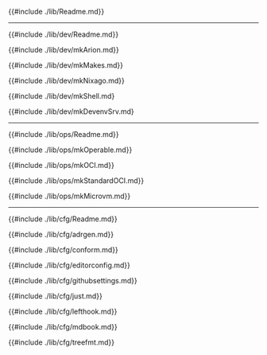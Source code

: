 <div class="sidetoc"><nav class="pagetoc"></nav></div>

{{#include ./lib/Readme.md}}

---

{{#include ./lib/dev/Readme.md}}

{{#include ./lib/dev/mkArion.md}}

{{#include ./lib/dev/mkMakes.md}}

{{#include ./lib/dev/mkNixago.md}}

{{#include ./lib/dev/mkShell.md}

{{#include ./lib/dev/mkDevenvSrv.md}

---

{{#include ./lib/ops/Readme.md}}

{{#include ./lib/ops/mkOperable.md}}

{{#include ./lib/ops/mkOCI.md}}

{{#include ./lib/ops/mkStandardOCI.md}}

{{#include ./lib/ops/mkMicrovm.md}}

---

{{#include ./lib/cfg/Readme.md}}

{{#include ./lib/cfg/adrgen.md}}

{{#include ./lib/cfg/conform.md}}

{{#include ./lib/cfg/editorconfig.md}}

{{#include ./lib/cfg/githubsettings.md}}

{{#include ./lib/cfg/just.md}}

{{#include ./lib/cfg/lefthook.md}}

{{#include ./lib/cfg/mdbook.md}}

{{#include ./lib/cfg/treefmt.md}}
